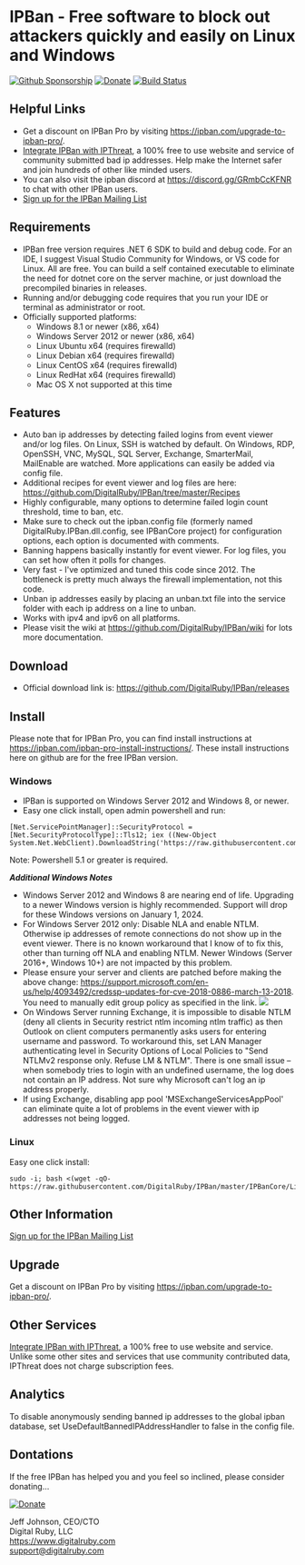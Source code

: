 # IPBan - Free software to block out attackers quickly and easily on Linux and Windows

[![Github Sponsorship](.github/github_sponsor_btn.svg)](https://github.com/sponsors/jjxtra)
[![Donate](https://img.shields.io/badge/Donate-PayPal-green.svg)](https://www.paypal.com/cgi-bin/webscr?cmd=_s-xclick&hosted_button_id=7EJ3K33SRLU9E)
[![Build Status](https://dev.azure.com/DigitalRuby/DigitalRuby/_apis/build/status/DigitalRuby_IPBan?branchName=master)](https://dev.azure.com/DigitalRuby/DigitalRuby/_build/latest?definitionId=4&branchName=master)

## Helpful Links

- Get a discount on IPBan Pro by visiting <a href='https://ipban.com/upgrade-to-ipban-pro/'>https://ipban.com/upgrade-to-ipban-pro/</a>.
- <a href='https://ipthreat.net/integrations/ipban'>Integrate IPBan with IPThreat</a>, a 100% free to use website and service of community submitted bad ip addresses.  Help make the Internet safer and join hundreds of other like minded users.
- You can also visit the ipban discord at https://discord.gg/GRmbCcKFNR to chat with other IPBan users.
- <a href="https://ipban.com/newsletter">Sign up for the IPBan Mailing List</a>

## Requirements

- IPBan free version requires .NET 6 SDK to build and debug code. For an IDE, I suggest Visual Studio Community for Windows, or VS code for Linux. All are free. You can build a self contained executable to eliminate the need for dotnet core on the server machine, or just download the precompiled binaries in releases.
- Running and/or debugging code requires that you run your IDE or terminal as administrator or root.
- Officially supported platforms:
	- Windows 8.1 or newer (x86, x64)
	- Windows Server 2012 or newer (x86, x64)
	- Linux Ubuntu x64 (requires firewalld)
	- Linux Debian x64 (requires firewalld)
	- Linux CentOS x64 (requires firewalld)
	- Linux RedHat x64 (requires firewalld)
	- Mac OS X not supported at this time

## Features

- Auto ban ip addresses by detecting failed logins from event viewer and/or log files. On Linux, SSH is watched by default. On Windows, RDP, OpenSSH, VNC, MySQL, SQL Server, Exchange, SmarterMail, MailEnable are watched. More applications can easily be added via config file.
- Additional recipes for event viewer and log files are here: https://github.com/DigitalRuby/IPBan/tree/master/Recipes
- Highly configurable, many options to determine failed login count threshold, time to ban, etc.
- Make sure to check out the ipban.config file (formerly named DigitalRuby.IPBan.dll.config, see IPBanCore project) for configuration options, each option is documented with comments.
- Banning happens basically instantly for event viewer. For log files, you can set how often it polls for changes.
- Very fast - I've optimized and tuned this code since 2012. The bottleneck is pretty much always the firewall implementation, not this code.
- Unban ip addresses easily by placing an unban.txt file into the service folder with each ip address on a line to unban.
- Works with ipv4 and ipv6 on all platforms.
- Please visit the wiki at https://github.com/DigitalRuby/IPBan/wiki for lots more documentation.

 ## Download

- Official download link is: https://github.com/DigitalRuby/IPBan/releases

## Install

Please note that for IPBan Pro, you can find install instructions at https://ipban.com/ipban-pro-install-instructions/. These install instructions here on github are for the free IPBan version.

### **Windows**

- IPBan is supported on Windows Server 2012 and Windows 8, or newer.
- Easy one click install, open admin powershell and run:
```
[Net.ServicePointManager]::SecurityProtocol = [Net.SecurityProtocolType]::Tls12; iex ((New-Object System.Net.WebClient).DownloadString('https://raw.githubusercontent.com/DigitalRuby/IPBan/master/IPBanCore/Windows/Scripts/install_latest.ps1'))
```
Note: Powershell 5.1 or greater is required.

***Additional Windows Notes***
- Windows Server 2012 and Windows 8 are nearing end of life. Upgrading to a newer Windows version is highly recommended. Support will drop for these Windows versions on January 1, 2024.
- For Windows Server 2012 only: Disable NLA and enable NTLM. Otherwise ip addresses of remote connections do not show up in the event viewer. There is no known workaround that I know of to fix this, other than turning off NLA and enabling NTLM. Newer Windows (Server 2016+, Windows 10+) are not impacted by this problem.
- Please ensure your server and clients are patched before making the above change: https://support.microsoft.com/en-us/help/4093492/credssp-updates-for-cve-2018-0886-march-13-2018. You need to manually edit group policy as specified in the link.
![](IPBan/img/WindowsCredSSP.png)
- On Windows Server running Exchange, it is impossible to disable NTLM (deny all clients in Security restrict ntlm incoming ntlm traffic) as then Outlook on client computers permanently asks users for entering username and password. To workaround this, set LAN Manager authenticating level in Security Options of Local Policies to "Send NTLMv2 response only. Refuse LM & NTLM". There is one small issue – when somebody tries to login with an undefined username, the log does not contain an IP address. Not sure why Microsoft can't log an ip address properly.
- If using Exchange, disabling app pool 'MSExchangeServicesAppPool' can eliminate quite a lot of problems in the event viewer with ip addresses not being logged.

### Linux

Easy one click install:
```
sudo -i; bash <(wget -qO- https://raw.githubusercontent.com/DigitalRuby/IPBan/master/IPBanCore/Linux/Scripts/Install.sh)
```

## Other Information

<a href="https://ipban.com/newsletter">Sign up for the IPBan Mailing List</a>

## Upgrade

Get a discount on IPBan Pro by visiting <a href='https://ipban.com/upgrade-to-ipban-pro/'>https://ipban.com/upgrade-to-ipban-pro/</a>.

## Other Services

<a href='https://ipthreat.net/integrations/ipban'>Integrate IPBan with IPThreat</a>, a 100% free to use website and service. Unlike some other sites and services that use community contributed data, IPThreat does not charge subscription fees.

## Analytics

To disable anonymously sending banned ip addresses to the global ipban database, set UseDefaultBannedIPAddressHandler to false in the config file.

## Dontations

If the free IPBan has helped you and you feel so inclined, please consider donating...

[![Donate](https://img.shields.io/badge/Donate-PayPal-green.svg)](https://www.paypal.com/cgi-bin/webscr?cmd=_s-xclick&hosted_button_id=7EJ3K33SRLU9E)

Jeff Johnson, CEO/CTO  
Digital Ruby, LLC  
https://www.digitalruby.com  
support@digitalruby.com


